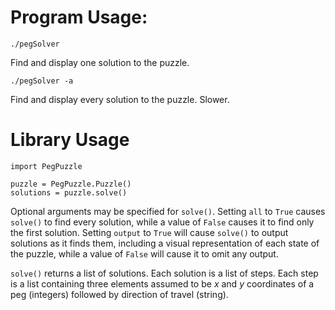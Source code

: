 # Program Usage:

    ./pegSolver

Find and display one solution to the puzzle.

    ./pegSolver -a

Find and display every solution to the puzzle.  Slower.


# Library Usage

    import PegPuzzle

    puzzle = PegPuzzle.Puzzle()
    solutions = puzzle.solve()

Optional arguments may be specified for `solve()`.  Setting `all` to `True`
causes `solve()` to find every solution, while a value of `False` causes it to
find only the first solution.  Setting `output` to `True` will cause `solve()`
to  output solutions as it finds them, including a visual representation of
each state of the puzzle, while a value of `False` will cause it to omit any
output.

`solve()` returns a list of solutions.  Each solution is a list of steps.  Each
step is a list containing three elements assumed to be *x* and *y* coordinates
of a peg (integers) followed by direction of travel (string).

